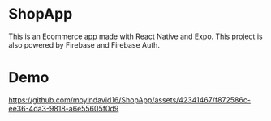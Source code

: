 # ShopApp
This is an Ecommerce app made with React Native and Expo. This project is also powered by Firebase and Firebase Auth.

# Demo





https://github.com/moyindavid16/ShopApp/assets/42341467/f872586c-ee36-4da3-9818-a6e55605f0d9

